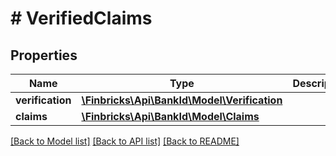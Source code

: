 # # VerifiedClaims

## Properties

Name | Type | Description | Notes
------------ | ------------- | ------------- | -------------
**verification** | [**\Finbricks\Api\BankId\Model\Verification**](Verification.md) |  | [optional]
**claims** | [**\Finbricks\Api\BankId\Model\Claims**](Claims.md) |  | [optional]

[[Back to Model list]](../../README.md#models) [[Back to API list]](../../README.md#endpoints) [[Back to README]](../../README.md)
